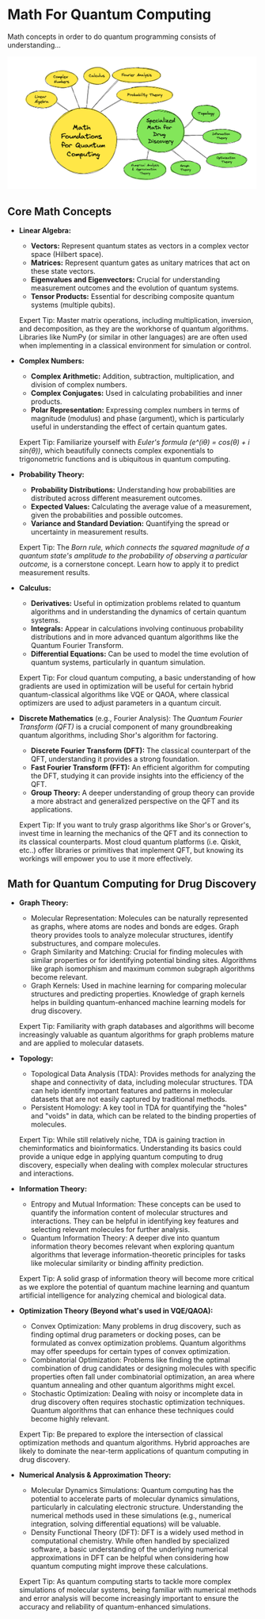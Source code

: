 # Math For Quantum Computing

Math concepts in order to do quantum programming consists of understanding...

<img src="https://github.com/lynnlangit/learning-quantum/blob/main/images/math-quantum.png" width=800>

## Core Math Concepts

- **Linear Algebra:** 
    - **Vectors:** Represent quantum states as vectors in a complex vector space (Hilbert space).
    - **Matrices:** Represent quantum gates as unitary matrices that act on these state vectors.
    - **Eigenvalues and Eigenvectors:** Crucial for understanding measurement outcomes and the evolution of quantum systems.
    - **Tensor Products:** Essential for describing composite quantum systems (multiple qubits).

    Expert Tip: Master matrix operations, including multiplication, inversion, and decomposition, as they are the workhorse of quantum algorithms.  Libraries like NumPy (or similar in other languages) are are often used when implementing in a classical environment for simulation or control.  

- **Complex Numbers:**  
    - **Complex Arithmetic:** Addition, subtraction, multiplication, and division of complex numbers.
    - **Complex Conjugates:** Used in calculating probabilities and inner products.
    - **Polar Representation:** Expressing complex numbers in terms of magnitude (modulus) and phase (argument), which is particularly useful in understanding the effect of certain quantum gates.  

    Expert Tip: Familiarize yourself with *Euler's formula (e^(iθ) = cos(θ) + i sin(θ))*, which beautifully connects complex exponentials to trigonometric functions and is ubiquitous in quantum computing.

- **Probability Theory:** 
    - **Probability Distributions:**  Understanding how probabilities are distributed across different measurement outcomes.
    - **Expected Values:** Calculating the average value of a measurement, given the probabilities and possible outcomes.
    - **Variance and Standard Deviation:** Quantifying the spread or uncertainty in measurement results.  

    Expert Tip: The *Born rule, which connects the squared magnitude of a quantum state's amplitude to the probability of observing a particular outcome,* is a cornerstone concept. Learn how to apply it to predict measurement results.

- **Calculus:** 
    - **Derivatives:**  Useful in optimization problems related to quantum algorithms and in understanding the dynamics of certain quantum systems.
    - **Integrals:** Appear in calculations involving continuous probability distributions and in more advanced quantum algorithms like the Quantum Fourier Transform.  
    - **Differential Equations:** Can be used to model the time evolution of quantum systems, particularly in quantum simulation.

    Expert Tip: For cloud quantum computing, a basic understanding of how gradients are used in optimization will be useful for certain hybrid quantum-classical algorithms like VQE or QAOA,  where classical optimizers are used to adjust parameters in a quantum circuit.

- **Discrete Mathematics** (e.g., Fourier Analysis):  The *Quantum Fourier Transform (QFT)* is a crucial component of many groundbreaking quantum algorithms, including Shor's algorithm for factoring. 
    - **Discrete Fourier Transform (DFT):**  The classical counterpart of the QFT, understanding it provides a strong foundation.
    - **Fast Fourier Transform (FFT):** An efficient algorithm for computing the DFT, studying it can provide insights into the efficiency of the QFT.
    - **Group Theory:** A deeper understanding of group theory can provide a more abstract and generalized perspective on the QFT and its applications.  

    Expert Tip: If you want to truly grasp algorithms like Shor's or Grover's, invest time in learning the mechanics of the QFT and its connection to its classical counterparts.  Most cloud quantum platforms (i.e. Qiskit, etc..) offer libraries or primitives that implement QFT, but knowing its workings will empower you to use it more effectively.  

## Math for Quantum Computing for Drug Discovery

- **Graph Theory:**
    - Molecular Representation: Molecules can be naturally represented as graphs, where atoms are nodes and bonds are edges. Graph theory provides tools to analyze molecular structures, identify substructures, and compare molecules.
    - Graph Similarity and Matching: Crucial for finding molecules with similar properties or for identifying potential binding sites. Algorithms like graph isomorphism and maximum common subgraph algorithms become relevant.
    - Graph Kernels: Used in machine learning for comparing molecular structures and predicting properties. Knowledge of graph kernels helps in building quantum-enhanced machine learning models for drug discovery. 
 
    Expert Tip: Familiarity with graph databases and algorithms will become increasingly valuable as quantum algorithms for graph problems mature and are applied to molecular datasets.  

- **Topology:**
    - Topological Data Analysis (TDA): Provides methods for analyzing the shape and connectivity of data, including molecular structures. TDA can help identify important features and patterns in molecular datasets that are not easily captured by traditional methods.
    - Persistent Homology: A key tool in TDA for quantifying the "holes" and "voids" in data, which can be related to the binding properties of molecules.  
    
    Expert Tip: While still relatively niche, TDA is gaining traction in cheminformatics and bioinformatics. Understanding its basics could provide a unique edge in applying quantum computing to drug discovery, especially when dealing with complex molecular structures and interactions.
  
- **Information Theory:**
    - Entropy and Mutual Information: These concepts can be used to quantify the information content of molecular structures and interactions. They can be helpful in identifying key features and selecting relevant molecules for further analysis.
    - Quantum Information Theory: A deeper dive into quantum information theory becomes relevant when exploring quantum algorithms that leverage information-theoretic principles for tasks like molecular similarity or binding affinity prediction.  
    
    Expert Tip: A solid grasp of information theory will become more critical as we explore the potential of quantum machine learning and quantum artificial intelligence for analyzing chemical and biological data.

- **Optimization Theory (Beyond what's used in VQE/QAOA):**
    - Convex Optimization: Many problems in drug discovery, such as finding optimal drug parameters or docking poses, can be formulated as convex optimization problems. Quantum algorithms may offer speedups for certain types of convex optimization.
    - Combinatorial Optimization: Problems like finding the optimal combination of drug candidates or designing molecules with specific properties often fall under combinatorial optimization, an area where quantum annealing and other quantum algorithms might excel.
    - Stochastic Optimization: Dealing with noisy or incomplete data in drug discovery often requires stochastic optimization techniques. Quantum algorithms that can enhance these techniques could become highly relevant.  
    
    Expert Tip: Be prepared to explore the intersection of classical optimization methods and quantum algorithms. Hybrid approaches are likely to dominate the near-term applications of quantum computing in drug discovery.

- **Numerical Analysis & Approximation Theory:**
    - Molecular Dynamics Simulations: Quantum computing has the potential to accelerate parts of molecular dynamics simulations, particularly in calculating electronic structure. Understanding the numerical methods used in these simulations (e.g., numerical integration, solving differential equations) will be valuable.
    - Density Functional Theory (DFT): DFT is a widely used method in computational chemistry. While often handled by specialized software, a basic understanding of the underlying numerical approximations in DFT can be helpful when considering how quantum computing might improve these calculations.
    
    Expert Tip: As quantum computing starts to tackle more complex simulations of molecular systems, being familiar with numerical methods and error analysis will become increasingly important to ensure the accuracy and reliability of quantum-enhanced simulations.










